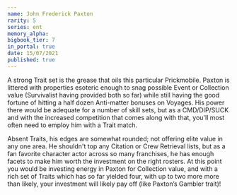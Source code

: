 ```yaml
---
name: John Frederick Paxton
rarity: 5
series: ent
memory_alpha:
bigbook_tier: 7
in_portal: true
date: 15/07/2021
published: true
---
```


A strong Trait set is the grease that oils this particular Prickmobile. Paxton is littered with properties esoteric enough to snag possible Event or Collection value (Survivalist having provided both so far) while still having the good fortune of hitting a half dozen Anti-matter bonuses on Voyages. His power there would be adequate for a number of skill sets, but as a CMD/DIP/SUCK and with the increased competition that comes along with that, you'll most often need to employ him with a Trait match. 

Absent Traits, his edges are somewhat rounded; not offering elite value in any one area. He shouldn't top any Citation or Crew Retrieval lists, but as a fan favorite character actor across so many franchises, he has enough facets to make him worth the investment on the right rosters. At this point you would be investing energy in Paxton for Collection value, and with a rich set of Traits which has so far yielded four, with up to two more more than likely, your investment will likely pay off (like Paxton’s Gambler trait)!
